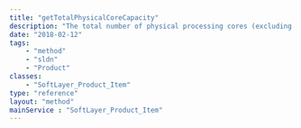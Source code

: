 ```yaml
---
title: "getTotalPhysicalCoreCapacity"
description: "The total number of physical processing cores (excluding virtual cores / hyperthreads) for this server."
date: "2018-02-12"
tags:
    - "method"
    - "sldn"
    - "Product"
classes:
    - "SoftLayer_Product_Item"
type: "reference"
layout: "method"
mainService : "SoftLayer_Product_Item"
---
```

